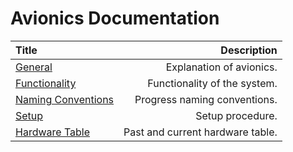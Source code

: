 # Avionics Documentation

| Title                             | Description                      |
| :--                               | --:                              |
| [General](../readme.md)           | Explanation of avionics.         |
| [Functionality](functionality.md) | Functionality of the system.     |
| [Naming Conventions](naming.md)   | Progress naming conventions.     |
| [Setup](setup.md)                 | Setup procedure.                 |
| [Hardware Table](hardware.md)     | Past and current hardware table. |

